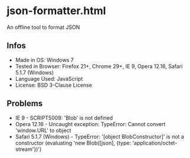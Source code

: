 # json-formatter.html

An offline tool to format JSON


## Infos
 * Made in OS: Windows 7
 * Tested in Browser: Firefox 21+, Chrome 29+, IE 9, Opera 12.16, Safari 5.1.7 (Windows)
 * Language Used: JavaScript 
 * License: BSD 3-Clause License


## Problems
 * IE 9 - SCRIPT5009: 'Blob' is not defined
 * Opera 12.16 - Uncaught exception: TypeError: Cannot convert 'window.URL' to object
 * Safari 5.1.7 (Windows) - TypeError: '[object BlobConstructor]' is not a constructor (evaluating 'new Blob([json], {type: 'application/octet-stream'})')
